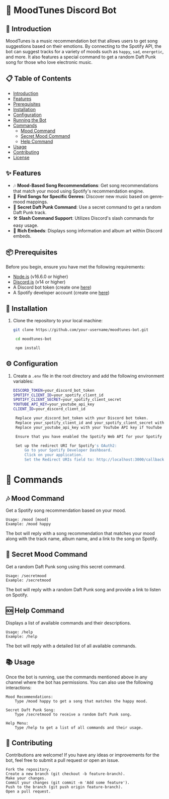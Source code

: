 # 🎵 MoodTunes Discord Bot

## 🎉 Introduction

MoodTunes is a music recommendation bot that allows users to get song suggestions based on their emotions. By connecting to the Spotify API, the bot can suggest tracks for a variety of moods such as `happy`, `sad`, `energetic`, and more. It also features a special command to get a random Daft Punk song for those who love electronic music.

## 📋 Table of Contents

- [Introduction](#-introduction)
- [Features](#-features)
- [Prerequisites](#-prerequisites)
- [Installation](#-installation)
- [Configuration](#-configuration)
- [Running the Bot](#-running-the-bot)
- [Commands](#-commands)
  - [Mood Command](#-mood-command)
  - [Secret Mood Command](#-secret-mood-command)
  - [Help Command](#-help-command)
- [Usage](#-usage)
- [Contributing](#-contributing)
- [License](#-license)


## ✨ Features

- 🎶 **Mood-Based Song Recommendations**: Get song recommendations that match your mood using Spotify's recommendation engine.
- 🔎 **Find Songs for Specific Genres**: Discover new music based on genre-mood mappings.
- 🤫 **Secret Daft Punk Command**: Use a secret command to get a random Daft Punk track.
- 🛠️ **Slash Command Support**: Utilizes Discord's slash commands for easy usage.
- 📜 **Rich Embeds**: Displays song information and album art within Discord embeds.

## 📦 Prerequisites

Before you begin, ensure you have met the following requirements:

- [Node.js](https://nodejs.org/en/) (v16.6.0 or higher)
- [Discord.js](https://discord.js.org/#/) (v14 or higher)
- A Discord bot token (create one [here](https://discord.com/developers/applications))
- A Spotify developer account (create one [here](https://developer.spotify.com/))

## 🚀 Installation

1. Clone the repository to your local machine:

   ```bash
   git clone https://github.com/your-username/moodtunes-bot.git

    cd moodtunes-bot

    npm install

## ⚙️ Configuration

1. Create a `.env` file in the root directory and add the following environment variables:

   ```bash
   DISCORD_TOKEN=your_discord_bot_token
   SPOTIFY_CLIENT_ID=your_spotify_client_id
   SPOTIFY_CLIENT_SECRET=your_spotify_client_secret
   YOUTUBE_API_KEY=your_youtube_api_key
   CLIENT_ID=your_discord_client_id

    Replace your_discord_bot_token with your Discord bot token.
    Replace your_spotify_client_id and your_spotify_client_secret with your Spotify API credentials.
    Replace your_youtube_api_key with your YouTube API key if YouTube integrations are needed.

    Ensure that you have enabled the Spotify Web API for your Spotify developer account.

    Set up the redirect URI for Spotify's OAuth2:
        Go to your Spotify Developer Dashboard.
        Click on your application.
        Set the Redirect URIs field to: http://localhost:3000/callback or any other URI you plan to use.

# 💬 Commands
## 🎶 Mood Command

Get a Spotify song recommendation based on your mood.

    Usage: /mood [mood]
    Example: /mood happy

The bot will reply with a song recommendation that matches your mood along with the track name, album name, and a link to the song on Spotify.

## 🤫 Secret Mood Command

Get a random Daft Punk song using this secret command.

    Usage: /secretmood
    Example: /secretmood

The bot will reply with a random Daft Punk song and provide a link to listen on Spotify.

## 🆘 Help Command

Displays a list of available commands and their descriptions.

    Usage: /help
    Example: /help

The bot will reply with a detailed list of all available commands.

## 📚 Usage

Once the bot is running, use the commands mentioned above in any channel where the bot has permissions. You can also use the following interactions:

    Mood Recommendations:
        Type /mood happy to get a song that matches the happy mood.

    Secret Daft Punk Song:
        Type /secretmood to receive a random Daft Punk song.

    Help Menu:
        Type /help to get a list of all commands and their usage.

## 🤝 Contributing

Contributions are welcome! If you have any ideas or improvements for the bot, feel free to submit a pull request or open an issue.

    Fork the repository.
    Create a new branch (git checkout -b feature-branch).
    Make your changes.
    Commit your changes (git commit -m 'Add some feature').
    Push to the branch (git push origin feature-branch).
    Open a pull request.